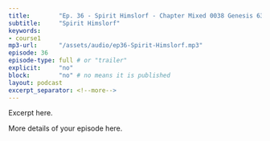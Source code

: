 ```yaml
---
title:        "Ep. 36 - Spirit Himslorf - Chapter Mixed 0038 Genesis 63 And The Lord Said My Spirit Shall Not Always St"
subtitle:     "Spirit Himslorf"
keywords:
- course1
mp3-url:      "/assets/audio/ep36-Spirit-Himslorf.mp3"
episode: 36
episode-type: full # or "trailer"
explicit:     "no"
block:        "no" # no means it is published
layout: podcast
excerpt_separator: <!--more-->
---
```

Excerpt here.
<!--more-->

More details of your episode here.
